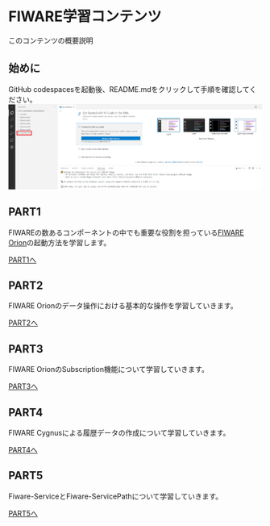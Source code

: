 # FIWARE学習コンテンツ

このコンテンツの概要説明

## 始めに
GitHub codespacesを起動後、README.mdをクリックして手順を確認してください。
![](assets/1-1.png)

## PART1

FIWAREの数あるコンポーネントの中でも重要な役割を担っている[FIWARE Orion](https://fiware-orion.readthedocs.io/en/master/)の起動方法を学習します。

[PART1へ](fiware-part1/README.md)

## PART2

FIWARE Orionのデータ操作における基本的な操作を学習していきます。

[PART2へ](fiware-part2/README.md)

## PART3

FIWARE OrionのSubscription機能について学習していきます。

[PART3へ](fiware-part3/README.md)

## PART4

FIWARE Cygnusによる履歴データの作成について学習していきます。

[PART4へ](fiware-part4/README.md)

## PART5

Fiware-ServiceとFiware-ServicePathについて学習していきます。

[PART5へ](fiware-part5/README.md)